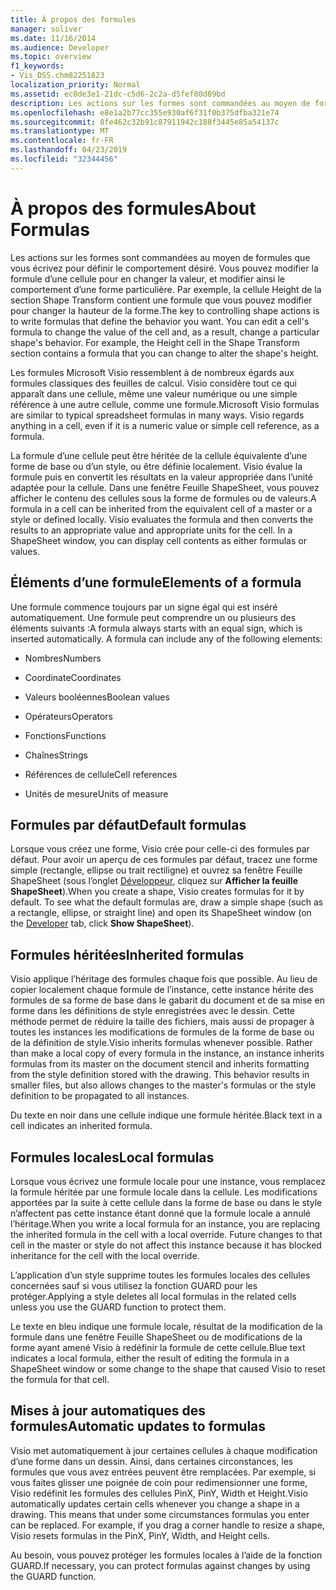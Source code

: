 ```yaml
---
title: À propos des formules
manager: soliver
ms.date: 11/16/2014
ms.audience: Developer
ms.topic: overview
f1_keywords:
- Vis_DSS.chm82251823
localization_priority: Normal
ms.assetid: ec0de3e1-21dc-c5d6-2c2a-d5fef80d89bd
description: Les actions sur les formes sont commandées au moyen de formules que vous écrivez pour définir le comportement désiré. Vous pouvez modifier la formule d’une cellule pour en changer la valeur, et modifier ainsi le comportement d’une forme particulière. Par exemple, la cellule Height de la section Shape Transform contient une formule que vous pouvez modifier pour changer la hauteur de la forme.
ms.openlocfilehash: e8e1a2b77cc355e930af6f31f0b375dfba321e74
ms.sourcegitcommit: 8fe462c32b91c87911942c188f3445e85a54137c
ms.translationtype: MT
ms.contentlocale: fr-FR
ms.lasthandoff: 04/23/2019
ms.locfileid: "32344456"
---
```

# <a name="about-formulas"></a><span data-ttu-id="e9faa-105">À propos des formules</span><span class="sxs-lookup"><span data-stu-id="e9faa-105">About Formulas</span></span>

<span data-ttu-id="e9faa-p102">Les actions sur les formes sont commandées au moyen de formules que vous écrivez pour définir le comportement désiré. Vous pouvez modifier la formule d’une cellule pour en changer la valeur, et modifier ainsi le comportement d’une forme particulière. Par exemple, la cellule Height de la section Shape Transform contient une formule que vous pouvez modifier pour changer la hauteur de la forme.</span><span class="sxs-lookup"><span data-stu-id="e9faa-p102">The key to controlling shape actions is to write formulas that define the behavior you want. You can edit a cell's formula to change the value of the cell and, as a result, change a particular shape's behavior. For example, the Height cell in the Shape Transform section contains a formula that you can change to alter the shape's height.</span></span>
  
<span data-ttu-id="e9faa-p103">Les formules Microsoft Visio ressemblent à de nombreux égards aux formules classiques des feuilles de calcul. Visio considère tout ce qui apparaît dans une cellule, même une valeur numérique ou une simple référence à une autre cellule, comme une formule.</span><span class="sxs-lookup"><span data-stu-id="e9faa-p103">Microsoft Visio formulas are similar to typical spreadsheet formulas in many ways. Visio regards anything in a cell, even if it is a numeric value or simple cell reference, as a formula.</span></span>
  
<span data-ttu-id="e9faa-p104">La formule d’une cellule peut être héritée de la cellule équivalente d’une forme de base ou d’un style, ou être définie localement. Visio évalue la formule puis en convertit les résultats en la valeur appropriée dans l’unité adaptée pour la cellule. Dans une fenêtre Feuille ShapeSheet, vous pouvez afficher le contenu des cellules sous la forme de formules ou de valeurs.</span><span class="sxs-lookup"><span data-stu-id="e9faa-p104">A formula in a cell can be inherited from the equivalent cell of a master or a style or defined locally. Visio evaluates the formula and then converts the results to an appropriate value and appropriate units for the cell. In a ShapeSheet window, you can display cell contents as either formulas or values.</span></span>
  
## <a name="elements-of-a-formula"></a><span data-ttu-id="e9faa-114">Éléments d’une formule</span><span class="sxs-lookup"><span data-stu-id="e9faa-114">Elements of a formula</span></span>

<span data-ttu-id="e9faa-p105">Une formule commence toujours par un signe égal qui est inséré automatiquement. Une formule peut comprendre un ou plusieurs des éléments suivants :</span><span class="sxs-lookup"><span data-stu-id="e9faa-p105">A formula always starts with an equal sign, which is inserted automatically. A formula can include any of the following elements:</span></span>
  
- <span data-ttu-id="e9faa-117">Nombres</span><span class="sxs-lookup"><span data-stu-id="e9faa-117">Numbers</span></span>
    
- <span data-ttu-id="e9faa-118">Coordinate</span><span class="sxs-lookup"><span data-stu-id="e9faa-118">Coordinates</span></span>
    
- <span data-ttu-id="e9faa-119">Valeurs booléennes</span><span class="sxs-lookup"><span data-stu-id="e9faa-119">Boolean values</span></span>
    
- <span data-ttu-id="e9faa-120">Opérateurs</span><span class="sxs-lookup"><span data-stu-id="e9faa-120">Operators</span></span>
    
- <span data-ttu-id="e9faa-121">Fonctions</span><span class="sxs-lookup"><span data-stu-id="e9faa-121">Functions</span></span>
    
- <span data-ttu-id="e9faa-122">Chaînes</span><span class="sxs-lookup"><span data-stu-id="e9faa-122">Strings</span></span>
    
- <span data-ttu-id="e9faa-123">Références de cellule</span><span class="sxs-lookup"><span data-stu-id="e9faa-123">Cell references</span></span>
    
- <span data-ttu-id="e9faa-124">Unités de mesure</span><span class="sxs-lookup"><span data-stu-id="e9faa-124">Units of measure</span></span>
    
## <a name="default-formulas"></a><span data-ttu-id="e9faa-125">Formules par défaut</span><span class="sxs-lookup"><span data-stu-id="e9faa-125">Default formulas</span></span>

<span data-ttu-id="e9faa-p106">Lorsque vous créez une forme, Visio crée pour celle-ci des formules par défaut. Pour avoir un aperçu de ces formules par défaut, tracez une forme simple (rectangle, ellipse ou trait rectiligne) et ouvrez sa fenêtre Feuille ShapeSheet (sous l’onglet [Développeur](run-in-developer-mode-display-the-developer-tab.md), cliquez sur **Afficher la feuille ShapeSheet**).</span><span class="sxs-lookup"><span data-stu-id="e9faa-p106">When you create a shape, Visio creates formulas for it by default. To see what the default formulas are, draw a simple shape (such as a rectangle, ellipse, or straight line) and open its ShapeSheet window (on the [Developer](run-in-developer-mode-display-the-developer-tab.md) tab, click **Show ShapeSheet**).</span></span>
  
## <a name="inherited-formulas"></a><span data-ttu-id="e9faa-128">Formules héritées</span><span class="sxs-lookup"><span data-stu-id="e9faa-128">Inherited formulas</span></span>

<span data-ttu-id="e9faa-p107">Visio applique l’héritage des formules chaque fois que possible. Au lieu de copier localement chaque formule de l’instance, cette instance hérite des formules de sa forme de base dans le gabarit du document et de sa mise en forme dans les définitions de style enregistrées avec le dessin. Cette méthode permet de réduire la taille des fichiers, mais aussi de propager à toutes les instances les modifications de formules de la forme de base ou de la définition de style.</span><span class="sxs-lookup"><span data-stu-id="e9faa-p107">Visio inherits formulas whenever possible. Rather than make a local copy of every formula in the instance, an instance inherits formulas from its master on the document stencil and inherits formatting from the style definition stored with the drawing. This behavior results in smaller files, but also allows changes to the master's formulas or the style definition to be propagated to all instances.</span></span>
  
<span data-ttu-id="e9faa-132">Du texte en noir dans une cellule indique une formule héritée.</span><span class="sxs-lookup"><span data-stu-id="e9faa-132">Black text in a cell indicates an inherited formula.</span></span>
  
## <a name="local-formulas"></a><span data-ttu-id="e9faa-133">Formules locales</span><span class="sxs-lookup"><span data-stu-id="e9faa-133">Local formulas</span></span>

<span data-ttu-id="e9faa-p108">Lorsque vous écrivez une formule locale pour une instance, vous remplacez la formule héritée par une formule locale dans la cellule. Les modifications apportées par la suite à cette cellule dans la forme de base ou dans le style n’affectent pas cette instance étant donné que la formule locale a annulé l’héritage.</span><span class="sxs-lookup"><span data-stu-id="e9faa-p108">When you write a local formula for an instance, you are replacing the inherited formula in the cell with a local override. Future changes to that cell in the master or style do not affect this instance because it has blocked inheritance for the cell with the local override.</span></span>
  
<span data-ttu-id="e9faa-136">L’application d’un style supprime toutes les formules locales des cellules concernées sauf si vous utilisez la fonction GUARD pour les protéger.</span><span class="sxs-lookup"><span data-stu-id="e9faa-136">Applying a style deletes all local formulas in the related cells unless you use the GUARD function to protect them.</span></span>
  
<span data-ttu-id="e9faa-137">Le texte en bleu indique une formule locale, résultat de la modification de la formule dans une fenêtre Feuille ShapeSheet ou de modifications de la forme ayant amené Visio à redéfinir la formule de cette cellule.</span><span class="sxs-lookup"><span data-stu-id="e9faa-137">Blue text indicates a local formula, either the result of editing the formula in a ShapeSheet window or some change to the shape that caused Visio to reset the formula for that cell.</span></span>
  
## <a name="automatic-updates-to-formulas"></a><span data-ttu-id="e9faa-138">Mises à jour automatiques des formules</span><span class="sxs-lookup"><span data-stu-id="e9faa-138">Automatic updates to formulas</span></span>

 <span data-ttu-id="e9faa-p109">Visio met automatiquement à jour certaines cellules à chaque modification d’une forme dans un dessin. Ainsi, dans certaines circonstances, les formules que vous avez entrées peuvent être remplacées. Par exemple, si vous faites glisser une poignée de coin pour redimensionner une forme, Visio redéfinit les formules des cellules PinX, PinY, Width et Height.</span><span class="sxs-lookup"><span data-stu-id="e9faa-p109">Visio automatically updates certain cells whenever you change a shape in a drawing. This means that under some circumstances formulas you enter can be replaced. For example, if you drag a corner handle to resize a shape, Visio resets formulas in the PinX, PinY, Width, and Height cells.</span></span> 
  
<span data-ttu-id="e9faa-142">Au besoin, vous pouvez protéger les formules locales à l’aide de la fonction GUARD.</span><span class="sxs-lookup"><span data-stu-id="e9faa-142">If necessary, you can protect formulas against changes by using the GUARD function.</span></span>
  

